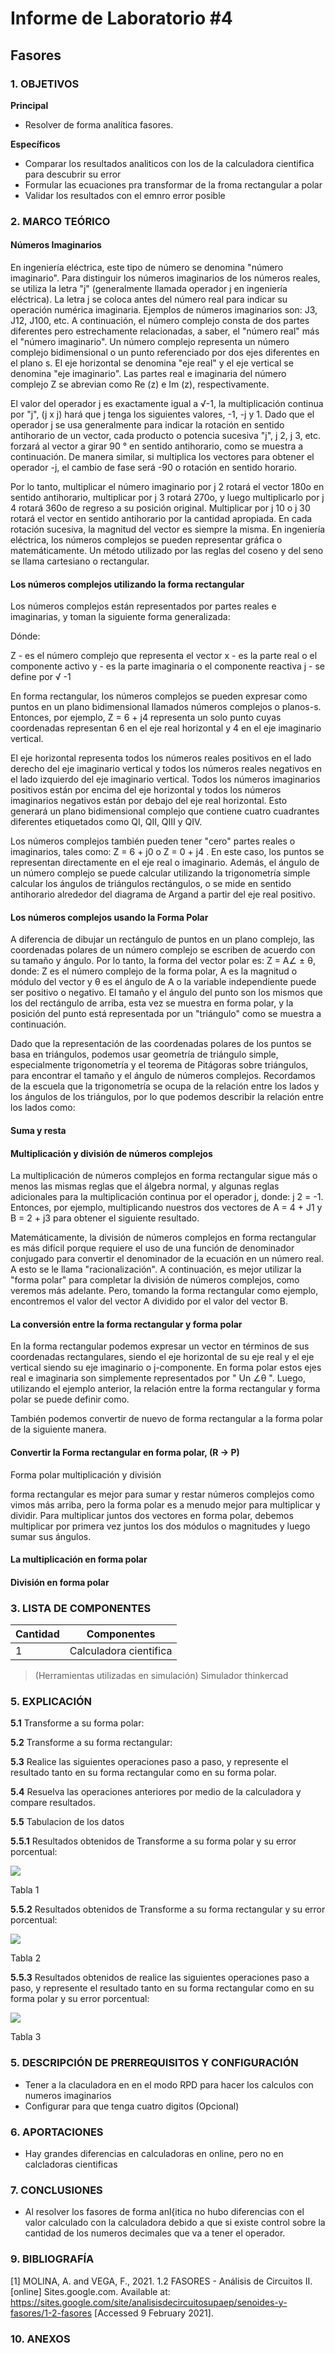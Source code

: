 # Informe de Laboratorio #4
## Fasores
### 1.	OBJETIVOS

**Principal**

 - Resolver de forma analítica fasores.
 
**Específicos**

- Comparar los resultados analiticos con los de la calculadora cientifica para descubrir su error 
- Formular las ecuaciones pra transformar de la froma rectangular a polar
- Validar los resultados con el emnro error posible

### 2.	MARCO TEÓRICO 
#### Números Imaginarios
En ingeniería eléctrica, este tipo de número se denomina "número imaginario". Para distinguir los números imaginarios de los números reales, se utiliza la letra "j" (generalmente llamada operador j en ingeniería eléctrica). La letra j se coloca antes del número real para indicar su operación numérica imaginaria. Ejemplos de números imaginarios son: J3, J12, J100, etc. A continuación, el número complejo consta de dos partes diferentes pero estrechamente relacionadas, a saber, el "número real" más el "número imaginario". Un número complejo representa un número complejo bidimensional o un punto referenciado por dos ejes diferentes en el plano s. El eje horizontal se denomina "eje real" y el eje vertical se denomina "eje imaginario". Las partes real e imaginaria del número complejo Z se abrevian como Re (z) e Im (z), respectivamente.


El valor del operador j es exactamente igual a √-1, la multiplicación continua por "j", (j x j) hará que j tenga los siguientes valores, -1, -j y 1. Dado que el operador j se usa generalmente para indicar la rotación en sentido antihorario de un vector, cada producto o potencia sucesiva "j", j 2, j 3, etc. forzará al vector a girar 90 ° en sentido antihorario, como se muestra a continuación. De manera similar, si multiplica los vectores para obtener el operador -j, el cambio de fase será -90 o rotación en sentido horario.

Por lo tanto, multiplicar el número imaginario por j 2 rotará el vector 180o en sentido antihorario, multiplicar por j 3 rotará 270o, y luego multiplicarlo por j 4 rotará 360o de regreso a su posición original. Multiplicar por j 10 o j 30 rotará el vector en sentido antihorario por la cantidad apropiada. En cada rotación sucesiva, la magnitud del vector es siempre la misma. En ingeniería eléctrica, los números complejos se pueden representar gráfica o matemáticamente. Un método utilizado por las reglas del coseno y del seno se llama cartesiano o rectangular.

#### Los números complejos utilizando la forma rectangular

Los números complejos están representados por partes reales e imaginarias, y toman la siguiente forma generalizada: 

Dónde:

  Z   - es el número complejo que representa el vector
  x   - es la parte real o el componente activo
  y   - es la parte imaginaria o el componente reactiva
  j   - se define por √ -1
  
  En forma rectangular, los números complejos se pueden expresar como puntos en un plano bidimensional llamados números complejos o planos-s. Entonces, por ejemplo, Z = 6 + j4 representa un solo punto cuyas coordenadas representan 6 en el eje real horizontal y 4 en el eje imaginario vertical.

El eje horizontal representa todos los números reales positivos en el lado derecho del eje imaginario vertical y todos los números reales negativos en el lado izquierdo del eje imaginario vertical. Todos los números imaginarios positivos están por encima del eje horizontal y todos los números imaginarios negativos están por debajo del eje real horizontal. Esto generará un plano bidimensional complejo que contiene cuatro cuadrantes diferentes etiquetados como QI, QII, QIII y QIV.

Los números complejos también pueden tener "cero" partes reales o imaginarios, tales como: Z = 6 + j0   o   Z = 0 + j4 . En este caso, los puntos se representan directamente en el eje real o imaginario. Además, el ángulo de un número complejo se puede calcular utilizando la trigonometría simple calcular los ángulos de triángulos rectángulos, o se mide en sentido antihorario alrededor del diagrama de Argand a partir del eje real positivo.

#### Los números complejos usando la Forma Polar

A diferencia de dibujar un rectángulo de puntos en un plano complejo, las coordenadas polares de un número complejo se escriben de acuerdo con su tamaño y ángulo. Por lo tanto, la forma del vector polar es: Z = A∠ ± θ, donde: Z es el número complejo de la forma polar, A es la magnitud o módulo del vector y θ es el ángulo de A o la variable independiente puede ser positivo o negativo. El tamaño y el ángulo del punto son los mismos que los del rectángulo de arriba, esta vez se muestra en forma polar, y la posición del punto está representada por un "triángulo" como se muestra a continuación.

Dado que la representación de las coordenadas polares de los puntos se basa en triángulos, podemos usar geometría de triángulo simple, especialmente trigonometría y el teorema de Pitágoras sobre triángulos, para encontrar el tamaño y el ángulo de números complejos. Recordamos de la escuela que la trigonometría se ocupa de la relación entre los lados y los ángulos de los triángulos, por lo que podemos describir la relación entre los lados como:

#### Suma y resta

#### Multiplicación y división de números complejos
La multiplicación de números complejos en forma rectangular sigue más o menos las mismas reglas que el álgebra normal, y algunas reglas adicionales para la multiplicación continua por el operador j, donde: j 2 = -1. Entonces, por ejemplo, multiplicando nuestros dos vectores de A = 4 + J1 y B = 2 + j3 para obtener el siguiente resultado.


Matemáticamente, la división de números complejos en forma rectangular es más difícil porque requiere el uso de una función de denominador conjugado para convertir el denominador de la ecuación en un número real. A esto se le llama "racionalización". A continuación, es mejor utilizar la "forma polar" para completar la división de números complejos, como veremos más adelante. Pero, tomando la forma rectangular como ejemplo, encontremos el valor del vector A dividido por el valor del vector B.

#### La conversión entre la forma rectangular y forma polar

En la forma rectangular podemos expresar un vector en términos de sus coordenadas rectangulares, siendo el eje horizontal de su eje real y el eje vertical siendo su eje imaginario o j-componente. En forma polar estos ejes real e imaginaria son simplemente representados por " Un ∠θ ". Luego, utilizando el ejemplo anterior, la relación entre la forma rectangular y forma polar se puede definir como.

También podemos convertir de nuevo de forma rectangular a la forma polar de la siguiente manera.

#### Convertir la Forma rectangular en forma polar, (R → P)

Forma polar multiplicación y división

forma rectangular es mejor para sumar y restar números complejos como vimos más arriba, pero la forma polar es a menudo mejor para multiplicar y dividir. Para multiplicar juntos dos vectores en forma polar, debemos multiplicar por primera vez juntos los dos módulos o magnitudes y luego sumar sus ángulos.

#### La multiplicación en forma polar

#### División en forma polar

### 3.	LISTA DE COMPONENTES

| Cantidad | Componentes | 
| -------- | ----------- | 
| 1 |Calculadora cientifica| 

 
> (Herramientas utilizadas en simulación) 
> Simulador thinkercad


### 5.	EXPLICACIÓN


__5.1__ Transforme a su forma polar:


__5.2__ Transforme a su forma rectangular:


__5.3__ Realice las siguientes operaciones paso a paso, y represente el resultado tanto en su
forma rectangular como en su forma polar.

__5.4__ Resuelva las operaciones anteriores por medio de la calculadora y compare
resultados.




__5.5__ Tabulacion de los datos

__5.5.1__ Resultados obtenidos de Transforme a su forma polar y su error porcentual:

![](https://github.com/SanchezMaiAndresSebastian/Informe-de-Lab-4/blob/main/Fotos/18.png) 

Tabla 1

__5.5.2__ Resultados obtenidos de Transforme a su forma rectangular y su error porcentual:

![](https://github.com/SanchezMaiAndresSebastian/Informe-de-Lab-4/blob/main/Fotos/19.png) 

Tabla 2

__5.5.3__ Resultados obtenidos de realice las siguientes operaciones paso a paso, y represente el resultado tanto en su
forma rectangular como en su forma polar y su error porcentual:

![](https://github.com/SanchezMaiAndresSebastian/Informe-de-Lab-4/blob/main/Fotos/20.png) 

Tabla 3






### 5.	 DESCRIPCIÓN DE PRERREQUISITOS Y CONFIGURACIÓN

 - Tener a la claculadora en en el modo RPD para hacer los calculos con numeros imaginarios
 - Configurar para que tenga cuatro digitos (Opcional)

 
### 6.	APORTACIONES

 - Hay grandes diferencias en calculadoras en online, pero no en calcladoras cientificas
 
 
### 7.	CONCLUSIONES
 - Al resolver los fasores de forma anl{itica no hubo diferencias con el valor calculado con la calculadora debido a que si existe control sobre la cantidad de los numeros decimales que va a tener el operador.


### 9.	BIBLIOGRAFÍA

[1] MOLINA, A. and VEGA, F., 2021. 1.2 FASORES - Análisis de Circuitos II. [online] Sites.google.com. Available at: <https://sites.google.com/site/analisisdecircuitosupaep/senoides-y-fasores/1-2-fasores> [Accessed 9 February 2021].


### 10.	 ANEXOS
